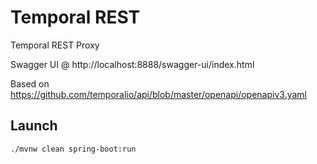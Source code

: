 # Temporal REST

Temporal REST Proxy

Swagger UI @ http://localhost:8888/swagger-ui/index.html

Based on https://github.com/temporalio/api/blob/master/openapi/openapiv3.yaml

## Launch

    ./mvnw clean spring-boot:run
